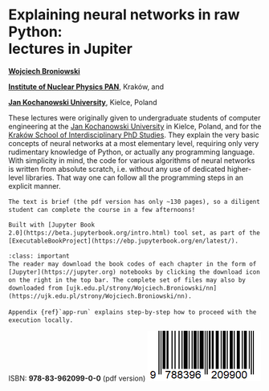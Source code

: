 # Explaining neural networks in raw Python: <br> lectures in Jupiter

 [**Wojciech Broniowski**](https://www.ujk.edu.pl/~broniows)

[**Institute of Nuclear Physics PAN**](https://www.ifj.edu.pl), Kraków, and

[**Jan Kochanowski University**](https://www.ujk.edu.pl), Kielce, Poland


These lectures were originally given to undergraduate students of computer engineering at the [Jan Kochanowski University](https://www.ujk.edu.pl) in Kielce, Poland, and for
the [Kraków School of Interdisciplinary PhD Studies](https://kisd.ifj.edu.pl/news/). They explain the very basic concepts of neural networks at a most elementary level, requiring only very rudimentary knowledge of Python, or actually any programming language. With simplicity in mind, the code for various algorithms of neural networks is written from absolute scratch, i.e. without any use of dedicated higher-level libraries. That way one can follow all the programming steps in an explicit manner.

```{important}
The text is brief (the pdf version has only ~130 pages), so a diligent student can complete the course in a few afternoons!
```

```{note}
Built with [Jupyter Book
2.0](https://beta.jupyterbook.org/intro.html) tool set, as part of the
[ExecutableBookProject](https://ebp.jupyterbook.org/en/latest/).  
```

```{admonition} How to use the book codes
:class: important
The reader may download the book codes of each chapter in the form of 
[Jupyter](https://jupyter.org) notebooks by clicking the download icon on the right in the top bar. The complete set of files may also by downloaded from [ujk.edu.pl/strony/Wojciech.Broniowski/nn](https://ujk.edu.pl/strony/Wojciech.Broniowski/nn).

Appendix {ref}`app-run` explains step-by-step how to proceed with the execution locally.
```

ISBN: **978-83-962099-0-0** (pdf version) ![](images/barcode.gif)

